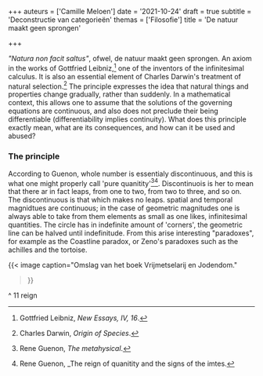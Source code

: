 +++
auteurs = ['Camille Meloen']
date = '2021-10-24'
draft = true
subtitle = 'Deconstructie van categorieën'
themas = ['Filosofie']
title = 'De natuur maakt geen sprongen'

+++


_"Natura non facit saltus"_, ofwel, de natuur maakt geen sprongen. An axiom in the works of Gottfried Leibniz,[^1] one of the inventors of the infinitesimal calculus. It is also an essential element of Charles Darwin's treatment of natural selection.[^2] The principle expresses the idea that natural things and properties change gradually, rather than suddenly. In a mathematical context, this allows one to assume that the solutions of the governing equations are continuous, and also does not preclude their being differentiable (differentiability implies continuity). What does this principle exactly mean, what are its consequences, and how can it be used and abused?

### The principle

According to Guenon, whole number is essentialy discontinuous, and this is what one might properly call 'pure quanitity'[^3][^4]. Discontinuois is her to mean that there ar in fact leaps, from one to two, from two to three, and so on. The discontinuous is that which makes no leaps. spatial and temporal magnidtues are continuous; in the case of geometric magnitudes one is always able to take from them elements as small as one likes, infinitesimal quantities. The circle has in indefinite amount of 'corners', the geometric line can be halved until indefinitude. From this arise interesting "paradoxes", for example as the Coastline paradox, or Zeno's paradoxes such as the achilles and the tortoise.

{{< image
	caption="Omslag van het boek Vrijmetselarij en Jodendom."
>}}


[^1]: Gottfried Leibniz, _New Essays, IV, 16_.
[^2]: Charles Darwin, _Origin of Species_.
[^3]: Rene Guenon, _The metahysical_.
[^4]: Rene Guenon, _The reign of quanitity and the signs of the imtes.

^
11 reign
